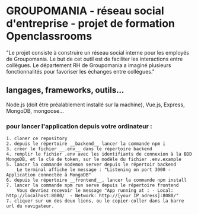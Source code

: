 # GROUPOMANIA - réseau social d'entreprise - projet de formation Openclassrooms

"Le projet consiste à construire un réseau social interne pour les employés de Groupomania. Le
but de cet outil est de faciliter les interactions entre collègues. Le département RH de
Groupomania a imaginé plusieurs fonctionnalités pour favoriser les échanges entre collègues."

## langages, frameworks, outils...

Node.js (doit être préalablement installé sur la machine), Vue.js, Express, MongoDB, mongoose...

### pour lancer l'application depuis votre ordinateur :

    1. cloner ce repository
    2. depuis le répertoire __backend__ lancer la commande npm i 
    3. créer le fichier __.env__ dans le répertoire backend
    4. remplir le fichier .env avec les identifiants de connexion à la BDD MongoDB, et la clé de token, sur le modèle du fichier .env.example
    5. lancer la commande nodemon server depuis le répertoir backend
        Le terminal affiche le message : "Listening on port 3000 - Application connectée à MongoDB"
    6. depuis le répertoire __frontend__, lancer la commande npm install
    7. lancer la commande npm run serve depuis le répertoire frontend
        Vous devriez recevoir le message "App running at : - Local: http://localhost:8080/  - Network: http://[your IP adress]:8080/"
    7. cliquer sur un des deux liens, ou le copier-coller dans la barre url du navigateur.


